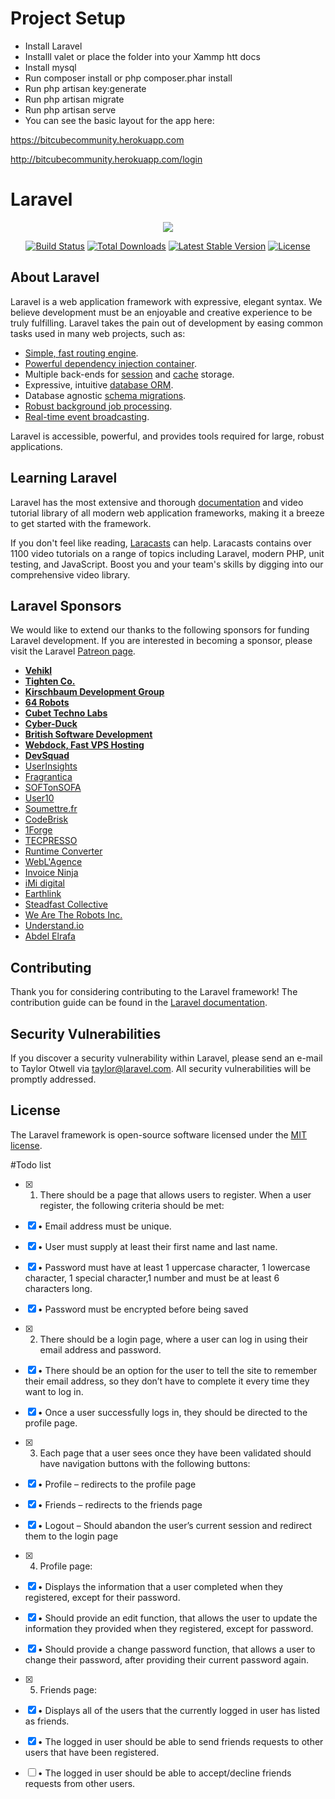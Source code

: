 # Project Setup
- Install Laravel
- Installl valet  or place the folder into your Xammp htt docs
- Install mysql
- Run composer install or php composer.phar install
- Run php artisan key:generate
- Run php artisan migrate
- Run php artisan serve
- You can see the basic layout for the app here:

https://bitcubecommunity.herokuapp.com

http://bitcubecommunity.herokuapp.com/login



# Laravel
<p align="center"><img src="https://laravel.com/assets/img/components/logo-laravel.svg"></p>

<p align="center">
<a href="https://travis-ci.org/laravel/framework"><img src="https://travis-ci.org/laravel/framework.svg" alt="Build Status"></a>
<a href="https://packagist.org/packages/laravel/framework"><img src="https://poser.pugx.org/laravel/framework/d/total.svg" alt="Total Downloads"></a>
<a href="https://packagist.org/packages/laravel/framework"><img src="https://poser.pugx.org/laravel/framework/v/stable.svg" alt="Latest Stable Version"></a>
<a href="https://packagist.org/packages/laravel/framework"><img src="https://poser.pugx.org/laravel/framework/license.svg" alt="License"></a>
</p>

## About Laravel

Laravel is a web application framework with expressive, elegant syntax. We believe development must be an enjoyable and creative experience to be truly fulfilling. Laravel takes the pain out of development by easing common tasks used in many web projects, such as:

- [Simple, fast routing engine](https://laravel.com/docs/routing).
- [Powerful dependency injection container](https://laravel.com/docs/container).
- Multiple back-ends for [session](https://laravel.com/docs/session) and [cache](https://laravel.com/docs/cache) storage.
- Expressive, intuitive [database ORM](https://laravel.com/docs/eloquent).
- Database agnostic [schema migrations](https://laravel.com/docs/migrations).
- [Robust background job processing](https://laravel.com/docs/queues).
- [Real-time event broadcasting](https://laravel.com/docs/broadcasting).

Laravel is accessible, powerful, and provides tools required for large, robust applications.

## Learning Laravel

Laravel has the most extensive and thorough [documentation](https://laravel.com/docs) and video tutorial library of all modern web application frameworks, making it a breeze to get started with the framework.

If you don't feel like reading, [Laracasts](https://laracasts.com) can help. Laracasts contains over 1100 video tutorials on a range of topics including Laravel, modern PHP, unit testing, and JavaScript. Boost you and your team's skills by digging into our comprehensive video library.

## Laravel Sponsors

We would like to extend our thanks to the following sponsors for funding Laravel development. If you are interested in becoming a sponsor, please visit the Laravel [Patreon page](https://patreon.com/taylorotwell).

- **[Vehikl](https://vehikl.com/)**
- **[Tighten Co.](https://tighten.co)**
- **[Kirschbaum Development Group](https://kirschbaumdevelopment.com)**
- **[64 Robots](https://64robots.com)**
- **[Cubet Techno Labs](https://cubettech.com)**
- **[Cyber-Duck](https://cyber-duck.co.uk)**
- **[British Software Development](https://www.britishsoftware.co)**
- **[Webdock, Fast VPS Hosting](https://www.webdock.io/en)**
- **[DevSquad](https://devsquad.com)**
- [UserInsights](https://userinsights.com)
- [Fragrantica](https://www.fragrantica.com)
- [SOFTonSOFA](https://softonsofa.com/)
- [User10](https://user10.com)
- [Soumettre.fr](https://soumettre.fr/)
- [CodeBrisk](https://codebrisk.com)
- [1Forge](https://1forge.com)
- [TECPRESSO](https://tecpresso.co.jp/)
- [Runtime Converter](http://runtimeconverter.com/)
- [WebL'Agence](https://weblagence.com/)
- [Invoice Ninja](https://www.invoiceninja.com)
- [iMi digital](https://www.imi-digital.de/)
- [Earthlink](https://www.earthlink.ro/)
- [Steadfast Collective](https://steadfastcollective.com/)
- [We Are The Robots Inc.](https://watr.mx/)
- [Understand.io](https://www.understand.io/)
- [Abdel Elrafa](https://abdelelrafa.com)

## Contributing

Thank you for considering contributing to the Laravel framework! The contribution guide can be found in the [Laravel documentation](https://laravel.com/docs/contributions).

## Security Vulnerabilities

If you discover a security vulnerability within Laravel, please send an e-mail to Taylor Otwell via [taylor@laravel.com](mailto:taylor@laravel.com). All security vulnerabilities will be promptly addressed.

## License

The Laravel framework is open-source software licensed under the [MIT license](https://opensource.org/licenses/MIT).



 #Todo list

 
- [x] 1. There should be a page that allows users to register. When a user register, the following criteria should be met: 
- [x] • Email address must be unique. 
- [x] • User must supply at least their first name and last name. 
- [x] • Password must have at least 1 uppercase character, 1 lowercase character, 1 special character,1 number and must be at least 6 characters long. 
- [x] • Password must be encrypted before being saved 

- [x] 2. There should be a login page, where a user can log in using their email address and password. 
- [x] • There should be an option for the user to tell the site to remember their email address, so they don’t have to complete it every time they want to log in. 
- [x] • Once a user successfully logs in, they should be directed to the profile page. 

- [x] 3. Each page that a user sees once they have been validated should have navigation buttons with the following buttons: 
- [x] • Profile – redirects to the profile page 
- [x] • Friends – redirects to the friends page 
- [x] • Logout – Should abandon the user’s current session and redirect them to the login page 

- [x] 4. Profile page: 
- [x] • Displays the information that a user completed when they registered, except for their password. 
- [x] • Should provide an edit function, that allows the user to update the information they provided when they registered, except for password. 
- [x] • Should provide a change password function, that allows a user to change their password, after providing their current password again. 

- [x] 5. Friends page: 
- [x] • Displays all of the users that the currently logged in user has listed as friends. 
- [x] • The logged in user should be able to send friends requests to other users that have been registered. 
- [ ] • The logged in user should be able to accept/decline friends requests from other users. 
